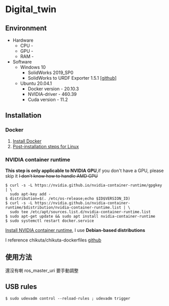 # Digital_twin

## Environment

- Hardware
  - CPU -
  - GPU -
  - RAM -
- Software
  - Windows 10
    - SolidWorks 2019_SP0
    - SolidWorks to URDF Exporter 1.5.1 [[github]](https://github.com/ros/solidworks_urdf_exporter/releases)
  - Ubuntu 20.04.1
    - Docker version - 20.10.3
    - NVIDIA-driver - 460.39
    - Cuda version - 11.2

## Installation

### Docker

1. [Install Docker](https://docs.docker.com/engine/install/ubuntu/)
2. [Post-installation steps for Linux](https://docs.docker.com/engine/install/linux-postinstall/)

### NVIDIA container runtime

**This step is only applicable to NVIDIA GPU**,if you don't have a GPU, please skip it
~~I don't know how to handle AMD GPU~~

```shell
$ curl -s -L https://nvidia.github.io/nvidia-container-runtime/gpgkey | \
  sudo apt-key add -
$ distribution=$(. /etc/os-release;echo $ID$VERSION_ID)
$ curl -s -L https://nvidia.github.io/nvidia-container-runtime/$distribution/nvidia-container-runtime.list | \
  sudo tee /etc/apt/sources.list.d/nvidia-container-runtime.list
$ sudo apt-get update && sudo apt install nvidia-container-runtime
$ sudo systemctl restart docker.service
```

[Install NVIDIA container runtime](https://nvidia.github.io/nvidia-container-runtime/), I use **Debian-based distributions**

I reference chikuta/chikuta-dockerfiles [github](https://github.com/chikuta/chikuta-dockerfiles)

## 使用方法

還沒有喇
ros_master_uri 要手動調整


## USB rules

```shell
$ sudo udevadm control --reload-rules ; udevadm trigger
```
